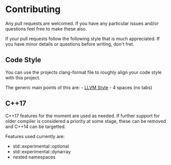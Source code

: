 # Contributing

Any pull requests are welcomed. If you have any particular issues and/or
questions feel free to make these also.

If your pull requests follow the following style that is much appreciated.
If you have minor details or questions before writing, don't fret.

## Code Style

You can use the projects clang-format file to roughly align your code style
with this project.

The generic main points of this are:
    - [LLVM Style](http://llvm.org/docs/CodingStandards.html)
    - 4 spaces (no tabs)

## C++17

C++17 features for the moment are used as needed. If further support for older
compiler is considered a priority at some stage, these can be removed and C++14
can be targetted.

Features used currently are:
 - std::experimental::optional
 - std::experimental::dynarray
 - nested namespaces

